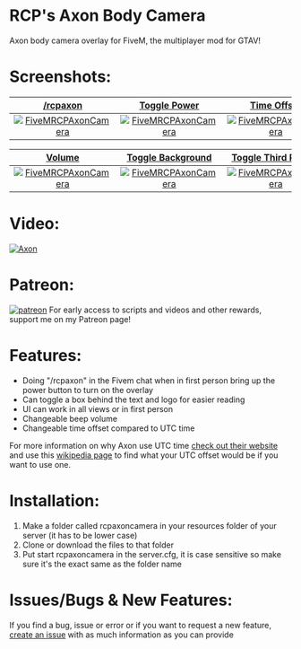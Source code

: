 # RCP's Axon Body Camera
Axon body camera overlay for FiveM, the multiplayer mod for GTAV!

# Screenshots:
<a href="https://www.rcpisawesome.co.uk/dev/FiveMRCPAxonCamera/1.jpg" target="_blank">**/rcpaxon**</a>|<a href="https://www.rcpisawesome.co.uk/dev/FiveMRCPAxonCamera/2.jpg" target="_blank">**Toggle Power**</a>|<a href="https://www.rcpisawesome.co.uk/dev/FiveMRCPAxonCamera/3.jpg" target="_blank">**Time Offset**</a>
:---:|:---:|:---:
<a href="https://www.rcpisawesome.co.uk/dev/FiveMRCPAxonCamera/1.jpg" target="_blank"><img alt="FiveMRCPAxonCamera" src="https://www.rcpisawesome.co.uk/dev/FiveMRCPAxonCamera/1.jpg"></a>|<a href="https://www.rcpisawesome.co.uk/dev/FiveMRCPAxonCamera/2.jpg" target="_blank"><img alt="FiveMRCPAxonCamera" src="https://www.rcpisawesome.co.uk/dev/FiveMRCPAxonCamera/2.jpg"></a>|<a href="https://www.rcpisawesome.co.uk/dev/FiveMRCPAxonCamera/3.jpg" target="_blank"><img alt="FiveMRCPAxonCamera" src="https://www.rcpisawesome.co.uk/dev/FiveMRCPAxonCamera/3.jpg"></a>

<a href="https://www.rcpisawesome.co.uk/dev/FiveMRCPAxonCamera/4.jpg" target="_blank">**Volume**</a>|<a href="https://www.rcpisawesome.co.uk/dev/FiveMRCPAxonCamera/5.jpg" target="_blank">**Toggle Background**</a>|<a href="https://www.rcpisawesome.co.uk/dev/FiveMRCPAxonCamera/6.jpg" target="_blank">**Toggle Third Person**</a>
:---:|:---:|:---:
<a href="https://www.rcpisawesome.co.uk/dev/FiveMRCPAxonCamera/4.jpg" target="_blank"><img alt="FiveMRCPAxonCamera" src="https://www.rcpisawesome.co.uk/dev/FiveMRCPAxonCamera/4.jpg"></a>|<a href="https://www.rcpisawesome.co.uk/dev/FiveMRCPAxonCamera/5.jpg" target="_blank"><img alt="FiveMRCPAxonCamera" src="https://www.rcpisawesome.co.uk/dev/FiveMRCPAxonCamera/5.jpg"></a>|<a href="https://www.rcpisawesome.co.uk/dev/FiveMRCPAxonCamera/6.jpg" target="_blank"><img alt="FiveMRCPAxonCamera" src="https://www.rcpisawesome.co.uk/dev/FiveMRCPAxonCamera/6.jpg"></a>

# Video:
[![Axon](https://img.youtube.com/vi/cP7MPmqDS5k/maxresdefault.jpg)](https://www.youtube.com/watch?v=cP7MPmqDS5k)
# Patreon:
[![patreon](https://c5.patreon.com/external/favicon/favicon.ico)](https://www.patreon.com/RCPisAwesome)     For early access to scripts and videos and other rewards, support me on my Patreon page!
# Features:
- Doing "/rcpaxon" in the Fivem chat when in first person bring up the power button to turn on the overlay
- Can toggle a box behind the text and logo for easier reading
- UI can work in all views or in first person
- Changeable beep volume
- Changeable time offset compared to UTC time

For more information on why Axon use UTC time [check out their website](https://help.axon.com/hc/en-us/articles/115002746247-Axon-Camera-Video-Watermark-Timestamp) and use this [wikipedia page](https://en.wikipedia.org/wiki/List_of_UTC_time_offsets) to find what your UTC offset would be if you want to use one.
# Installation:
1. Make a folder called rcpaxoncamera in your resources folder of your server (it has to be lower case)
2. Clone or download the files to that folder
3. Put start rcpaxoncamera in the server.cfg, it is case sensitive so make sure it's the exact same as the folder name
# Issues/Bugs &amp; New Features:
If you find a bug, issue or error or if you want to request a new feature, [create an issue](https://github.com/RCPisAwesome/FiveMRCPAxonCamera/issues) with as much information as you can provide
